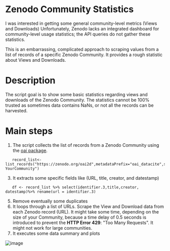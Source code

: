 # Zenodo Community Statistics
I was interested in getting some general community-level metrics (Views and Downloads)
Unfortunately, Zenodo lacks an integrated dashboard for community-level usage statistics; the API queries do not gather these statistics. 

This is an embarrassing, complicated approach to scraping values from a list of records of a specific Zenodo Community. 
It provides a rough statistic about Views and Downloads.


# Description
The script goal is to show some basic statistics regarding views and downloads of the Zenodo Community.
The statistics cannot be 100% trusted as sometimes data contains NaNs, or not all the records can be harvested.

# Main steps
1) The script collects the list of records from a Zenodo Community using the [oai package](https://cran.r-project.org/web/packages/oai/index.html).
```
   record_list<- list_records("https://zenodo.org/oai2d",metadataPrefix="oai_datacite",set="user-YourCommunity")
```
3) It extracts some specific fields like (URL, title, creator, and datestamp)
```
   df <- record_list %>% select(identifier.3,title,creator, datestamp)%>% rename(url = identifier.3)  
```
5) Remove eventually some duplicates
6) It loops through a list of URLs. Scrape the View and Download data from each Zenodo record (URL).
It might take some time, depending on the size of your Community, because a time delay of 0.5 seconds is introduced
to  prevent the **HTTP Error 429**: "Too Many Requests". It might not work for large communities.
7) It executes some data summary and plots
   
![image](https://github.com/sdellachiesa/ZenodoCommunityStats/assets/24674756/4d04fc9c-6e17-4969-b335-72f7e58759c8)
